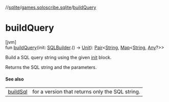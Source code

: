 //[sqlite](../../index.md)/[games.soloscribe.sqlite](index.md)/[buildQuery](build-query.md)

# buildQuery

[jvm]\
fun [buildQuery](build-query.md)(init: [SQLBuilder](-s-q-l-builder/index.md).() -&gt; [Unit](https://kotlinlang.org/api/latest/jvm/stdlib/kotlin-stdlib/kotlin/-unit/index.html)): [Pair](https://kotlinlang.org/api/latest/jvm/stdlib/kotlin-stdlib/kotlin/-pair/index.html)&lt;[String](https://kotlinlang.org/api/latest/jvm/stdlib/kotlin-stdlib/kotlin/-string/index.html), [Map](https://kotlinlang.org/api/latest/jvm/stdlib/kotlin-stdlib/kotlin.collections/-map/index.html)&lt;[String](https://kotlinlang.org/api/latest/jvm/stdlib/kotlin-stdlib/kotlin/-string/index.html), [Any](https://kotlinlang.org/api/latest/jvm/stdlib/kotlin-stdlib/kotlin/-any/index.html)?&gt;&gt;

Build a SQL query string using the given [init](build-query.md) block.

Returns the SQL string and the parameters.

#### See also

| | |
|---|---|
| [buildSql](build-sql.md) | for a version that returns only the SQL string. |
